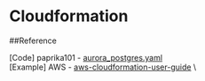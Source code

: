# Cloudformation

##Reference

[Code] paprika101 - [aurora_postgres.yaml](https://gist.github.com/paprika101/9ab2c759ca823748e6be56eab17b7293) \
[Example] AWS - [aws-cloudformation-user-guide](https://github.com/awsdocs/aws-cloudformation-user-guide/tree/main/doc_source) \